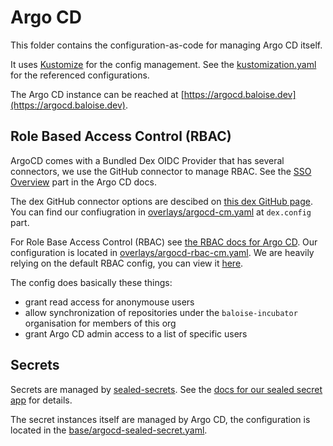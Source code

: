 # Argo CD

This folder contains the configuration-as-code for managing Argo CD itself.

It uses [Kustomize](https://kustomize.io/) for the config management.
See the [kustomization.yaml](kustomization.yaml) for the referenced configurations.

The Argo CD instance can be reached at [https://argocd.baloise.dev](https://argocd.baloise.dev).

## Role Based Access Control (RBAC) 
ArgoCD comes with a Bundled Dex OIDC Provider that has several connectors, we use the GitHub connector to manage RBAC.
See the [SSO Overview](https://argoproj.github.io/argo-cd/operator-manual/sso/) part in the Argo CD docs.

The dex GitHub connector options are descibed on [this dex GitHub page](https://github.com/dexidp/dex/blob/master/Documentation/connectors/github.md).
You can find our confiugration in [overlays/argocd-cm.yaml](overlays/argocd-cm.yaml) at `dex.config` part.

For Role Base Access Control (RBAC) see [the RBAC docs for Argo CD](https://argoproj.github.io/argo-cd/operator-manual/rbac/).
Our configuration is located in [overlays/argocd-rbac-cm.yaml](overlays/argocd-rbac-cm.yaml).
We are heavily relying on the default RBAC config, you can view it [here](https://github.com/argoproj/argo-cd/blob/master/assets/builtin-policy.csv).

The config does basically these things: 
- grant read access for anonymouse users
- allow synchronization of repositories under the `baloise-incubator` organisation for members of this org
- grant Argo CD admin access to a list of specific users

## Secrets
Secrets are managed by [sealed-secrets](https://github.com/bitnami-labs/sealed-secrets).
See the [docs for our sealed secret app](../.disabled/sealed-secrets) for details. 

The secret instances itself are managed by Argo CD, the configuration is located in the [base/argocd-sealed-secret.yaml](base/argocd-sealed-secret.json).